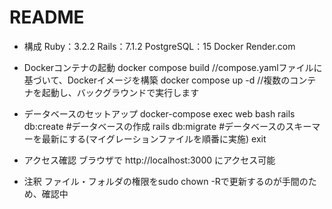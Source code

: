 # README
* 構成
Ruby：3.2.2
Rails：7.1.2
PostgreSQL：15
Docker
Render.com

* Dockerコンテナの起動
docker compose build //compose.yamlファイルに基づいて、Dockerイメージを構築
docker compose up -d //複数のコンテナを起動し、バックグラウンドで実行します

* データベースのセットアップ
docker-compose exec web bash
rails db:create  #データベースの作成
rails db:migrate  #データベースのスキーマーを最新にする(マイグレーションファイルを順番に実施)
exit

* アクセス確認
ブラウザで http://localhost:3000 にアクセス可能

* 注釈
ファイル・フォルダの権限をsudo chown -Rで更新するのが手間のため、確認中